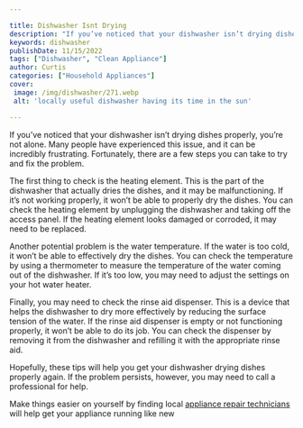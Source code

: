 ```yaml
---

title: Dishwasher Isnt Drying
description: "If you’ve noticed that your dishwasher isn’t drying dishes properly, you’re not alone. Many people have experienced this issue, an...you wont regret reading on"
keywords: dishwasher
publishDate: 11/15/2022
tags: ["Dishwasher", "Clean Appliance"]
author: Curtis
categories: ["Household Appliances"]
cover: 
 image: /img/dishwasher/271.webp
 alt: 'locally useful dishwasher having its time in the sun'

---
```


If you’ve noticed that your dishwasher isn’t drying dishes properly, you’re not alone. Many people have experienced this issue, and it can be incredibly frustrating. Fortunately, there are a few steps you can take to try and fix the problem.

The first thing to check is the heating element. This is the part of the dishwasher that actually dries the dishes, and it may be malfunctioning. If it’s not working properly, it won’t be able to properly dry the dishes. You can check the heating element by unplugging the dishwasher and taking off the access panel. If the heating element looks damaged or corroded, it may need to be replaced.

Another potential problem is the water temperature. If the water is too cold, it won’t be able to effectively dry the dishes. You can check the temperature by using a thermometer to measure the temperature of the water coming out of the dishwasher. If it’s too low, you may need to adjust the settings on your hot water heater.

Finally, you may need to check the rinse aid dispenser. This is a device that helps the dishwasher to dry more effectively by reducing the surface tension of the water. If the rinse aid dispenser is empty or not functioning properly, it won’t be able to do its job. You can check the dispenser by removing it from the dishwasher and refilling it with the appropriate rinse aid.

Hopefully, these tips will help you get your dishwasher drying dishes properly again. If the problem persists, however, you may need to call a professional for help.

Make things easier on yourself by finding local <a href="/pages/appliance-repair-technicians/">appliance repair technicians</a> will help get your appliance running like new